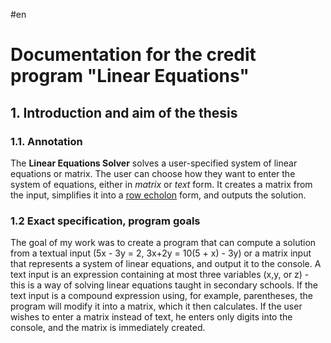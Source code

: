 #en

# Documentation for the credit program "Linear Equations"

## 1. Introduction and aim of the thesis 
### 1.1. Annotation

The **Linear Equations Solver** solves a user-specified system of linear equations or matrix. The user can choose how they want to enter the system of equations, either in *matrix* or *text* form. It creates a matrix from the input, simplifies it into a [row echolon](https://en.wikipedia.org/wiki/Row_echelon_form) form, and outputs the solution. 

### 1.2 Exact specification, program goals

The goal of my work was to create a program that can compute a solution from a textual input (5x - 3y = 2, 3x+2y = 10(5 + x) - 3y) or a matrix input that represents a system of linear equations, and output it to the console. 
A text input is an expression containing at most three variables (x,y, or z) - this is a way of solving linear equations taught in secondary schools. If the text input is a compound expression using, for example, parentheses, the program will modify it into a matrix, which it then calculates. If the user wishes to enter a matrix instead of text, he enters only digits into the console, and the matrix is immediately created. 

